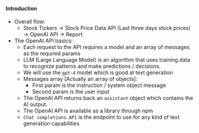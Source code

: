 #### Introduction

 - Overall flow:
   - Stock Tickers -> Stock Price Data API (Last three days stock prices) -> OpenAI API -> Report
 - The OpenAI API basics:
   - Each request to the API requires a model and an array of messages as the required params
   - LLM (Large Language Model) is an algorithm that uses training data to recognize patterns and make predictions / decisions.
   - We will use the `gpt-4` model which is good at text generation
   - Messages array [Actually an array of objects]:
     - First param is the instruction / system object message
     - Second param is the user input
   - The OpenAI API returns back an `assistant` object which contains the AI output.
   - The OpenAI API is available as a library through npm
   - `Chat completions API` is the endpoint to use for any kind of text generation capabilities
